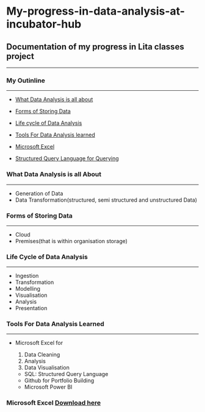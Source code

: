 # My-progress-in-data-analysis-at-incubator-hub

## Documentation of my progress in Lita classes project
---

### My Outinline
---

- [What Data Analysis is all about](what-data-is-all-about)

- [Forms of Storing Data](forms-of-storing-data)

- [Life cycle of Data Analysis](life-cycle-of-data-analysis)

- [Tools For Data Analysis learned](tools-for-data-anaysis-learned)

- [Microsoft Excel](microsoft-excel)

- [Structured Query Language for Querying](structured-query-language-for-querying)

### What Data Analysis is all About
---
- Generation of Data
- Data Transformation(structured, semi structured and unstructured Data)

### Forms of Storing Data
---
- Cloud
- Premises(that is within organisation storage)

### Life Cycle of Data Analysis 
---
- Ingestion
- Transformation
- Modelling
- Visualisation
- Analysis
- Presentation

### Tools For Data Analysis Learned 
---
- Microsoft Excel for
  1. Data Cleaning
  2. Analysis
  3. Data Visualisation

  - SQL: Structured Query Language
  - Github for Portfolio Building
  - Microsoft Power BI

### Microsoft Excel [Download here](https://www.microsoft.com)
  







